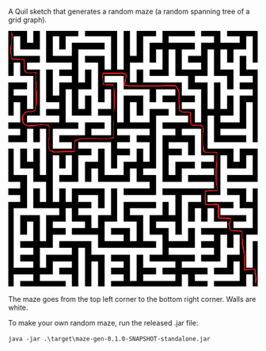 A Quil sketch that generates a random maze (a random spanning tree of a grid graph).

![Maze Screenshot](maze-screenshot.png)

The maze goes from the top left corner to the bottom right corner. Walls are white.

To make your own random maze, run the released .jar file:

`java -jar .\target\maze-gen-0.1.0-SNAPSHOT-standalone.jar`
